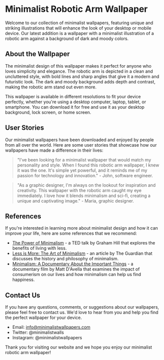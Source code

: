 <!--
Write me content for website with wallpaper which alt text is:

"A wallpaper with a minimalist illustration of a robotic arm, against a background of dark and moody colors."

The name/title of the page should not be 1:1 copy of the alt text but rather a real content of the website which is using this wallpaper.

- Use markdown format 
- Start with the heading
- The content should look like a real website 
- Include real sections like references, contact, user stories, etc. use things relevant to the page purpose.
- Feel free to use structure like headings, bullets, numbering, blockquotes, paragraphs, horizontal lines, etc.
- You can use formatting like bold or _italic_
- You can include UTF-8 emojis
- Links should be only #hash anchors (and you can refer to the document itself)
- Do not include images
-->

<!--font:"Inter"-->

# Minimalist Robotic Arm Wallpaper

Welcome to our collection of minimalist wallpapers, featuring unique and striking illustrations that will enhance the look of your desktop or mobile device. Our latest addition is a wallpaper with a minimalist illustration of a robotic arm against a background of dark and moody colors.

## About the Wallpaper

The minimalist design of this wallpaper makes it perfect for anyone who loves simplicity and elegance. The robotic arm is depicted in a clean and uncluttered style, with bold lines and sharp angles that give it a modern and futuristic look. The dark and moody background adds depth and contrast, making the robotic arm stand out even more.

This wallpaper is available in different resolutions to fit your device perfectly, whether you're using a desktop computer, laptop, tablet, or smartphone. You can download it for free and use it as your desktop background, lock screen, or home screen.

## User Stories

Our minimalist wallpapers have been downloaded and enjoyed by people from all over the world. Here are some user stories that showcase how our wallpapers have made a difference in their lives:

> "I've been looking for a minimalist wallpaper that would match my personality and style. When I found this robotic arm wallpaper, I knew it was the one. It's simple yet powerful, and it reminds me of my passion for technology and innovation." - John, software engineer.

> "As a graphic designer, I'm always on the lookout for inspiration and creativity. This wallpaper with the robotic arm caught my eye immediately. I love how it blends minimalism and sci-fi, creating a unique and captivating image." - Maria, graphic designer.

## References

If you're interested in learning more about minimalist design and how it can improve your life, here are some references that we recommend:

- [The Power of Minimalism](#) - a TED talk by Graham Hill that explores the benefits of living with less.
- [Less is More: The Art of Minimalism](#) - an article by The Guardian that discusses the history and philosophy of minimalism.
- [Minimalism: A Documentary About the Important Things](#) - a documentary film by Matt D'Avella that examines the impact of consumerism on our lives and how minimalism can help us find happiness.

## Contact Us

If you have any questions, comments, or suggestions about our wallpapers, please feel free to contact us. We'd love to hear from you and help you find the perfect wallpaper for your device.

- Email: info@minimalistwallpapers.com
- Twitter: @minimalistwalls
- Instagram: @minimalistwallpapers

Thank you for visiting our website and we hope you enjoy our minimalist robotic arm wallpaper!
